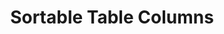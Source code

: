 ---
url: 'https://adrianroselli.com/2021/04/sortable-table-columns.html'
title: Sortable Table Columns
dateRead: '2024-01-24'
authors:
  - Adrian Roselli
notes: >-
  Practical guidance on creating an accessible sortable table, with testing.
topics:
  - a11y
  - javascript
purposes:
  - work
---